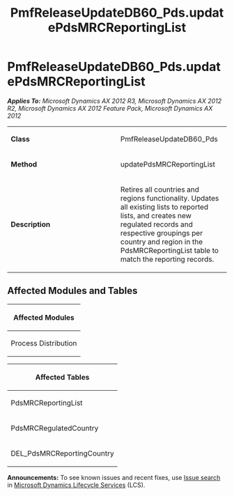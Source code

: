 ﻿---
title: PmfReleaseUpdateDB60_Pds.updatePdsMRCReportingList
TOCTitle: PmfReleaseUpdateDB60_Pds.updatePdsMRCReportingList
ms:assetid: 7de19685-b7c5-53e4-8dbe-4177eeab74bd
ms:mtpsurl: https://msdn.microsoft.com/en-us/library/JJ719492(v=AX.60)
ms:contentKeyID: 49709282
ms.date: 05/18/2015
mtps_version: v=AX.60
---

# PmfReleaseUpdateDB60\_Pds.updatePdsMRCReportingList 


_**Applies To:** Microsoft Dynamics AX 2012 R3, Microsoft Dynamics AX 2012 R2, Microsoft Dynamics AX 2012 Feature Pack, Microsoft Dynamics AX 2012_

<table>
<colgroup>
<col style="width: 50%" />
<col style="width: 50%" />
</colgroup>
<tbody>
<tr class="odd">
<td><p><strong>Class</strong></p></td>
<td><p>PmfReleaseUpdateDB60_Pds</p></td>
</tr>
<tr class="even">
<td><p><strong>Method</strong></p></td>
<td><p>updatePdsMRCReportingList</p></td>
</tr>
<tr class="odd">
<td><p><strong>Description</strong></p></td>
<td><p>Retires all countries and regions functionality. Updates all existing lists to reported lists, and creates new regulated records and respective groupings per country and region in the PdsMRCReportingList table to match the reporting records.</p></td>
</tr>
</tbody>
</table>


## Affected Modules and Tables

<table>
<colgroup>
<col style="width: 100%" />
</colgroup>
<thead>
<tr class="header">
<th><p>Affected Modules</p></th>
</tr>
</thead>
<tbody>
<tr class="odd">
<td><p>Process Distribution</p></td>
</tr>
</tbody>
</table>


<table>
<colgroup>
<col style="width: 100%" />
</colgroup>
<thead>
<tr class="header">
<th><p>Affected Tables</p></th>
</tr>
</thead>
<tbody>
<tr class="odd">
<td><p>PdsMRCReportingList</p></td>
</tr>
<tr class="even">
<td><p>PdsMRCRegulatedCountry</p></td>
</tr>
<tr class="odd">
<td><p>DEL_PdsMRCReportingCountry</p></td>
</tr>
</tbody>
</table>

  
**Announcements:** To see known issues and recent fixes, use [Issue search](http://go.microsoft.com/fwlink/?linkid=389258) in [Microsoft Dynamics Lifecycle Services](http://go.microsoft.com/fwlink/?linkid=306505) (LCS).

